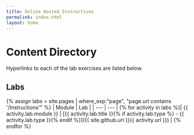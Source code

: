```yaml
---
title: Online Hosted Instructions
permalink: index.html
layout: home
---
```


# Content Directory


Hyperlinks to each of the lab exercises are listed below.

## Labs

{% assign labs = site.pages | where_exp:"page", "page.url contains '/Instructions'" %}
| Module | Lab |
| --- | --- | 
{% for activity in labs  %}| {{ activity.lab.module }} | [{{ activity.lab.title }}{% if activity.lab.type %} - {{ activity.lab.type }}{% endif %}]({{ site.github.url }}{{ activity.url }}) |
{% endfor %}


